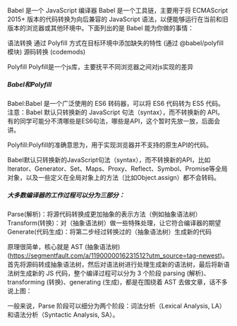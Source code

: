 Babel 是一个 JavaScript 编译器
Babel 是一个工具链，主要用于将 ECMAScript 2015+ 版本的代码转换为向后兼容的 JavaScript 语法，以便能够运行在当前和旧版本的浏览器或其他环境中。下面列出的是 Babel 能为你做的事情：

语法转换
通过 Polyfill 方式在目标环境中添加缺失的特性 (通过 @babel/polyfill 模块)
源码转换 (codemods)


Polyfill
Polyfill是一个js库，主要抚平不同浏览器之间对js实现的差异 

##### Babel和Polyfill
Babel:Babel 是一个广泛使用的 ES6 转码器，可以将 ES6 代码转为 ES5 代码。注意：Babel 默认只转换新的 JavaScript 句法（syntax），而不转换新的 API。有的同学可能分不清哪些是ES6句法，哪些是API，这个暂时先放一放，后面会讲。

Polyfill:Polyfill的准确意思为，用于实现浏览器并不支持的原生API的代码。

Babel默认只转换新的JavaScript句法（syntax），而不转换新的API，比如Iterator、Generator、Set、Maps、Proxy、Reflect、Symbol、Promise等全局对象，以及一些定义在全局对象上的方法（比如Object.assign）都不会转码。

##### 大多数编译器的工作过程可以分为三部分：
Parse(解析)：将源代码转换成更加抽象的表示方法（例如抽象语法树）
Transform(转换)：对（抽象语法树）做一些特殊处理，让它符合编译器的期望
Generate(代码生成)：将第二步经过转换过的（抽象语法树）生成新的代码

原理很简单，核心就是 AST (抽象语法树) (https://segmentfault.com/a/1190000016231512?utm_source=tag-newest)。首先将源码转成抽象语法树，然后对语法树进行处理生成新的语法树，最后将新语法树生成新的 JS 代码，整个编译过程可以分为 3 个阶段 parsing (解析)、transforming (转换)、generating (生成)，都是在围绕着 AST 去做文章，话不多说上图：

一般来说，Parse 阶段可以细分为两个阶段：词法分析（Lexical Analysis, LA）和语法分析（Syntactic Analysis, SA）。
